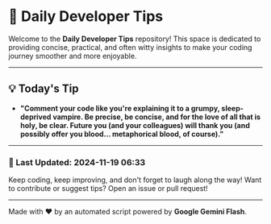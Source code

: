 
# 🌟 Daily Developer Tips

Welcome to the **Daily Developer Tips** repository! This space is dedicated to providing concise, practical, and often witty insights to make your coding journey smoother and more enjoyable.

---

## 💡 Today's Tip

- **"Comment your code like you're explaining it to a grumpy, sleep-deprived vampire.  Be precise, be concise, and for the love of all that is holy, be clear.  Future you (and your colleagues) will thank you (and possibly offer you blood... metaphorical blood, of course)."**

---

### 📅 Last Updated: 2024-11-19 06:33

Keep coding, keep improving, and don't forget to laugh along the way! Want to contribute or suggest tips? Open an issue or pull request!

---

Made with ❤️ by an automated script powered by **Google Gemini Flash**.
